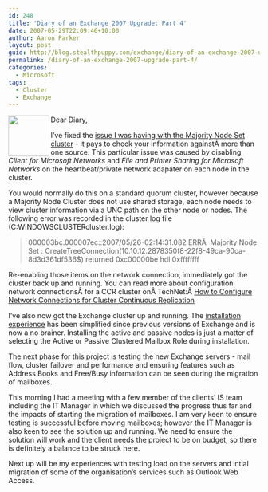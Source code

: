 ```yaml
---
id: 248
title: 'Diary of an Exchange 2007 Upgrade: Part 4'
date: 2007-05-29T22:09:46+10:00
author: Aaron Parker
layout: post
guid: http://blog.stealthpuppy.com/exchange/diary-of-an-exchange-2007-upgrade-part-4
permalink: /diary-of-an-exchange-2007-upgrade-part-4/
categories:
  - Microsoft
tags:
  - Cluster
  - Exchange
---
```

<img align="left" width="82" src="http://stealthpuppy.com/wp-content/uploads/2007/05/exchange1.png" height="82" style="width: 82px; height: 82px" />Dear Diary,

I&#8217;ve fixed the [issue I was having with the Majority Node Set cluster](http://stealthpuppy.com/exchange/diary-of-an-exchange-2007-upgrade-part-3) - it pays to check your information againstÂ more than one source. This particular issue was caused by disabling _Client for Microsoft Networks_ and _File and Printer Sharing for Microsoft Networks_ on the heartbeat/private network adapater on each node in the cluster.

You would normally do this on a standard quorum cluster, however because a Majority Node Cluster does not use shared storage, each node needs to view cluster information via a UNC path on the other node or nodes. The following error was recorded in the cluster log file (C:WINDOWSCLUSTERcluster.log):

> 000003bc.000007ec::2007/05/26-02:14:31.082 ERRÂ  Majority Node Set <Majority Node Set>: CreateTreeConnection(10.10.12.2878350f8-22f8-49ca-90ca-8d3d361df536$) returned 0xc00000be hdl 0xffffffff

Re-enabling those items on the network connection, immediately got the cluster back up and running. You can read more about configuration network connectionsÂ for a CCR cluster onÂ TechNet:Â [How to Configure Network Connections for Cluster Continuous Replication](http://technet.microsoft.com/en-us/library/aa997910.aspx)

I&#8217;ve also now got the Exchange cluster up and running. The [installation experience](http://msexchangeteam.com/archive/2007/01/18/432264.aspx) has been simplified since previous versions of Exchange and is now a no brainer. Installing the active and passive nodes is just a matter of selecting the Active or Passive Clustered Mailbox Role during installation.

The next phase for this project is testing the new Exchange servers - mail flow, cluster failover and performance and ensuring features such as Address Books and Free/Busy information can be seen during the migration of mailboxes.

This morning I had a meeting with a few member of the clients&#8217; IS team including the IT Manager in which we discussed the progress thus far and the impacts of starting the migration of mailboxes. I am very keen to ensure testing is successful before moving mailboxes; however the IT Manager is also keen to see the solution up and running. We need to ensure the solution will work and the client needs the project to be on budget, so there is definitely a balance to be struck here.

Next up will be my experiences with testing load on the servers and intial migration of some of the organisation&#8217;s services such as Outlook Web Access.